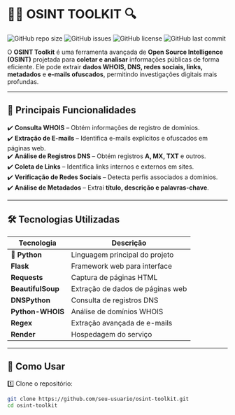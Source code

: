 # 🕵️‍♂️ OSINT TOOLKIT 🔍

![GitHub repo size](https://img.shields.io/github/repo-size/seu-usuario/osint-toolkit)
![GitHub issues](https://img.shields.io/github/issues/seu-usuario/osint-toolkit)
![GitHub license](https://img.shields.io/github/license/seu-usuario/osint-toolkit)
![GitHub last commit](https://img.shields.io/github/last-commit/seu-usuario/osint-toolkit)

O **OSINT Toolkit** é uma ferramenta avançada de **Open Source Intelligence (OSINT)** projetada para **coletar e analisar** informações públicas de forma eficiente. Ele pode extrair **dados WHOIS, DNS, redes sociais, links, metadados** e **e-mails ofuscados**, permitindo investigações digitais mais profundas.

---

## 🚀 **Principais Funcionalidades**
✔️ **Consulta WHOIS** – Obtém informações de registro de domínios.  
✔️ **Extração de E-mails** – Identifica e-mails explícitos e ofuscados em páginas web.  
✔️ **Análise de Registros DNS** – Obtém registros **A, MX, TXT** e outros.  
✔️ **Coleta de Links** – Identifica links internos e externos em sites.  
✔️ **Verificação de Redes Sociais** – Detecta perfis associados a domínios.  
✔️ **Análise de Metadados** – Extrai **título, descrição e palavras-chave**.  

---

## 🛠 **Tecnologias Utilizadas**
| Tecnologia | Descrição |
|------------|------------|
| **🐍 Python** | Linguagem principal do projeto |
| **Flask** | Framework web para interface |
| **Requests** | Captura de páginas HTML |
| **BeautifulSoup** | Extração de dados de páginas web |
| **DNSPython** | Consulta de registros DNS |
| **Python-WHOIS** | Análise de domínios WHOIS |
| **Regex** | Extração avançada de e-mails |
| **Render** | Hospedagem do serviço |

---

## 📌 **Como Usar**
1️⃣ Clone o repositório:
```bash
git clone https://github.com/seu-usuario/osint-toolkit.git
cd osint-toolkit
